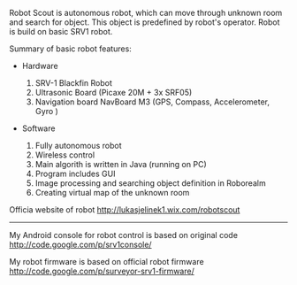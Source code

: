 Robot Scout is autonomous robot, which can move through unknown room and search for object. This object is predefined by robot's operator. Robot is build on basic SRV1 robot.



Summary of basic robot features:
  * Hardware
    1. SRV-1 Blackfin Robot
    1. Ultrasonic Board (Picaxe 20M + 3x SRF05)
    1. Navigation board NavBoard M3 (GPS, Compass, Accelerometer, Gyro )

  * Software
    1. Fully autonomous robot
    1. Wireless control
    1. Main algorith is written in Java (running on PC)
    1. Program includes GUI
    1. Image processing and searching object definition in ​Roborealm
    1. Creating virtual map of the unknown room

Officia website of robot http://lukasjelinek1.wix.com/robotscout

---

My Android console  for robot control is based on original code http://code.google.com/p/srv1console/


My robot firmware is based on official robot firmware http://code.google.com/p/surveyor-srv1-firmware/